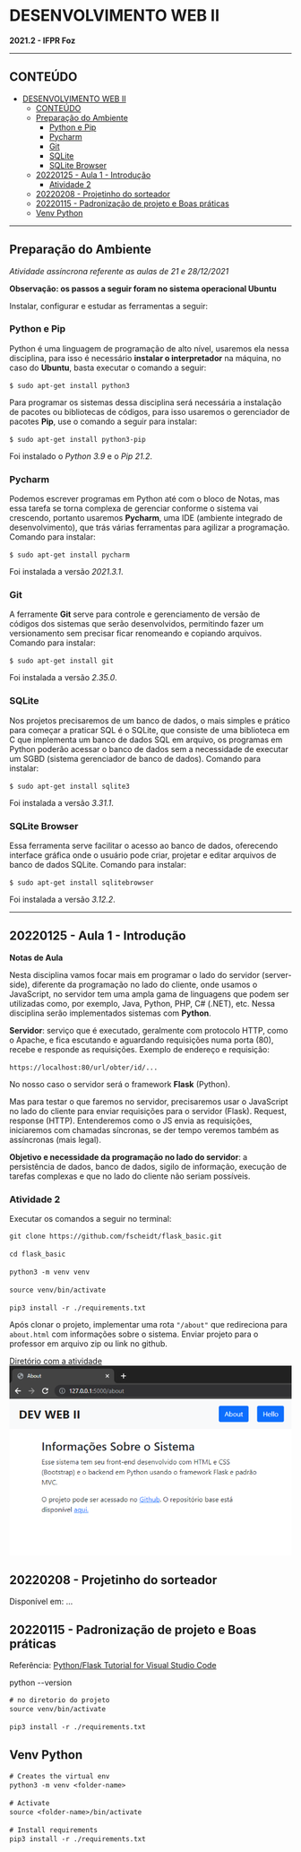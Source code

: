 <!-- Justifica o texto (em sistemas que suportam) -->
<!-- <style>body {text-align: justify}</style> -->
# DESENVOLVIMENTO WEB II
**2021.2 - IFPR Foz**

---

## CONTEÚDO

- [DESENVOLVIMENTO WEB II](#desenvolvimento-web-ii)
  - [CONTEÚDO](#conteúdo)
  - [Preparação do Ambiente](#preparação-do-ambiente)
    - [Python e Pip](#python-e-pip)
    - [Pycharm](#pycharm)
    - [Git](#git)
    - [SQLite](#sqlite)
    - [SQLite Browser](#sqlite-browser)
  - [20220125 - Aula 1 - Introdução](#20220125---aula-1---introdução)
    - [Atividade 2](#atividade-2)
  - [20220208 - Projetinho do sorteador](#20220208---projetinho-do-sorteador)
  - [20220115 - Padronização de projeto e Boas práticas](#20220115---padronização-de-projeto-e-boas-práticas)
  - [Venv Python](#venv-python)

---
## Preparação do Ambiente
*Atividade assíncrona referente as aulas de 21 e 28/12/2021*

**Observação: os passos a seguir foram no sistema operacional Ubuntu**

Instalar, configurar e estudar as ferramentas a seguir:

### Python e Pip

Python é uma linguagem de programação de alto nível, usaremos ela nessa disciplina, para isso é necessário **instalar o interpretador** na máquina, no caso do **Ubuntu**, basta executar o comando a seguir:

`$ sudo apt-get install python3`

Para programar os sistemas dessa disciplina será necessária a instalação de pacotes ou bibliotecas de códigos, para isso usaremos o gerenciador de pacotes **Pip**, use o comando a seguir para instalar:

`$ sudo apt-get install python3-pip`

Foi instalado o *Python 3.9* e o *Pip 21.2*.

### Pycharm

Podemos escrever programas em Python até com o bloco de Notas, mas essa tarefa se torna complexa de gerenciar conforme o sistema vai crescendo, portanto usaremos **Pycharm**, uma IDE (ambiente integrado de desenvolvimento), que trás várias ferramentas para agilizar a programação. Comando para instalar:

`$ sudo apt-get install pycharm`

Foi instalada a versão *2021.3.1*.

### Git

A ferramente **Git** serve para controle e gerenciamento de versão de códigos dos sistemas que serão desenvolvidos, permitindo fazer um versionamento sem precisar ficar renomeando e copiando arquivos. Comando para instalar:

`$ sudo apt-get install git`

Foi instalada a versão *2.35.0*.

### SQLite

Nos projetos precisaremos de um banco de dados, o mais simples e prático para começar a praticar SQL é o SQLite, que consiste de uma biblioteca em C que implementa um banco de dados SQL em arquivo, os programas em Python poderão acessar o banco de dados sem a necessidade de executar um SGBD (sistema gerenciador de banco de dados). Comando para instalar:

`$ sudo apt-get install sqlite3`

Foi instalada a versão *3.31.1*.

### SQLite Browser

Essa ferramenta serve facilitar o acesso ao banco de dados, oferecendo interface gráfica onde o usuário pode criar, projetar e editar arquivos de banco de dados SQLite. Comando para instalar:

`$ sudo apt-get install sqlitebrowser`

Foi instalada a versão *3.12.2*.

---

## 20220125 - Aula 1 - Introdução
**Notas de Aula**

Nesta disciplina vamos focar mais em programar o lado do servidor (server-side), diferente da programação no lado do cliente, onde usamos o JavaScript, no servidor tem uma ampla gama de linguagens que podem ser utilizadas como, por exemplo, Java, Python, PHP, C# (.NET), etc. Nessa disciplina serão implementados sistemas com **Python**.

**Servidor**: serviço que é executado, geralmente com protocolo HTTP, como o Apache, e fica escutando e aguardando requisições numa porta (80), recebe e responde as requisições. Exemplo de endereço e requisição:

`https://localhost:80/url/obter/id/...`

No nosso caso o servidor será o framework **Flask** (Python).

Mas para testar o que faremos no servidor, precisaremos usar o JavaScript no lado do cliente para enviar requisições para o servidor (Flask). Request, response (HTTP). Entenderemos como o JS envia as requisições, iniciaremos com chamadas síncronas, se der tempo veremos também as assíncronas (mais legal).

**Objetivo e necessidade da programação no lado do servidor**: a persistência de dados, banco de dados, sigilo de informação, execução de tarefas complexas e que no lado do cliente não seriam possíveis.

### Atividade 2

Executar os comandos a seguir no terminal:

```
git clone https://github.com/fscheidt/flask_basic.git

cd flask_basic

python3 -m venv venv

source venv/bin/activate

pip3 install -r ./requirements.txt
```

Após clonar o projeto, implementar uma rota `"/about"` que redireciona para `about.html` com informações sobre o sistema. Enviar projeto para o professor em arquivo zip ou link no github.

[Diretório com a atividade](/flask_basic/)
![rota-about-implementada.png](./flask_basic/rota-about-implementada.png)

## 20220208 - Projetinho do sorteador

Disponível em: ...

## 20220115 - Padronização de projeto e Boas práticas

Referência: [Python/Flask Tutorial for Visual Studio Code](https://github.com/microsoft/python-sample-vscode-flask-tutorial)

python --version


```
# no diretorio do projeto
source venv/bin/activate

pip3 install -r ./requirements.txt
```


## Venv Python

```
# Creates the virtual env
python3 -m venv <folder-name>

# Activate
source <folder-name>/bin/activate

# Install requirements
pip3 install -r ./requirements.txt

```